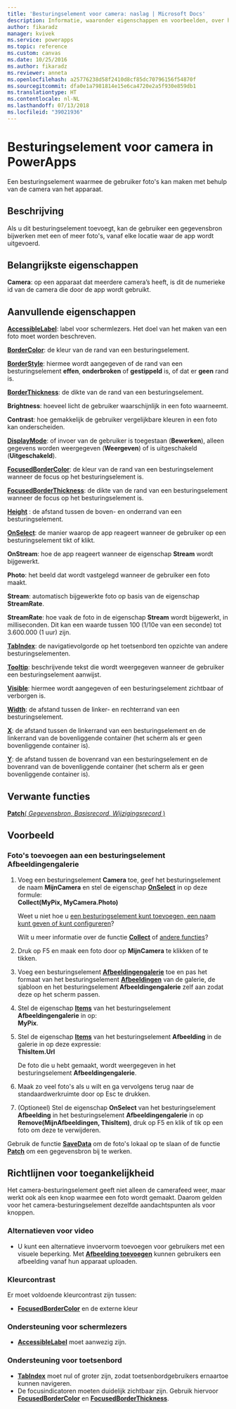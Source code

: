 ```yaml
---
title: 'Besturingselement voor camera: naslag | Microsoft Docs'
description: Informatie, waaronder eigenschappen en voorbeelden, over het besturingselement Camera
author: fikaradz
manager: kvivek
ms.service: powerapps
ms.topic: reference
ms.custom: canvas
ms.date: 10/25/2016
ms.author: fikaradz
ms.reviewer: anneta
ms.openlocfilehash: a25776238d58f2410d8cf85dc70796156f54870f
ms.sourcegitcommit: dfa0e1a7981814e15e6ca4720e2a5f930e859db1
ms.translationtype: HT
ms.contentlocale: nl-NL
ms.lasthandoff: 07/13/2018
ms.locfileid: "39021936"
---
```

# <a name="camera-control-in-powerapps"></a>Besturingselement voor camera in PowerApps
Een besturingselement waarmee de gebruiker foto's kan maken met behulp van de camera van het apparaat.

## <a name="description"></a>Beschrijving
Als u dit besturingselement toevoegt, kan de gebruiker een gegevensbron bijwerken met een of meer foto's, vanaf elke locatie waar de app wordt uitgevoerd.

## <a name="key-properties"></a>Belangrijkste eigenschappen
**Camera**: op een apparaat dat meerdere camera’s heeft, is dit de numerieke id van de camera die door de app wordt gebruikt.

## <a name="additional-properties"></a>Aanvullende eigenschappen
**[AccessibleLabel](properties-accessibility.md)**: label voor schermlezers. Het doel van het maken van een foto moet worden beschreven.

**[BorderColor](properties-color-border.md)**: de kleur van de rand van een besturingselement.

**[BorderStyle](properties-color-border.md)**: hiermee wordt aangegeven of de rand van een besturingselement **effen**, **onderbroken** of **gestippeld** is, of dat er **geen** rand is.

**[BorderThickness](properties-color-border.md)**: de dikte van de rand van een besturingselement.

**Brightness**: hoeveel licht de gebruiker waarschijnlijk in een foto waarneemt.

**Contrast**: hoe gemakkelijk de gebruiker vergelijkbare kleuren in een foto kan onderscheiden.

**[DisplayMode](properties-core.md)**: of invoer van de gebruiker is toegestaan (**Bewerken**), alleen gegevens worden weergegeven (**Weergeven**) of is uitgeschakeld (**Uitgeschakeld**).

**[FocusedBorderColor](properties-color-border.md)**: de kleur van de rand van een besturingselement wanneer de focus op het besturingselement is.

**[FocusedBorderThickness](properties-color-border.md)**: de dikte van de rand van een besturingselement wanneer de focus op het besturingselement is.

**[Height](properties-size-location.md)** : de afstand tussen de boven- en onderrand van een besturingselement.

**[OnSelect](properties-core.md)**: de manier waarop de app reageert wanneer de gebruiker op een besturingselement tikt of klikt.

**OnStream**: hoe de app reageert wanneer de eigenschap **Stream** wordt bijgewerkt.

**Photo**: het beeld dat wordt vastgelegd wanneer de gebruiker een foto maakt.

**Stream**: automatisch bijgewerkte foto op basis van de eigenschap **StreamRate**.

**StreamRate**: hoe vaak de foto in de eigenschap **Stream** wordt bijgewerkt, in milliseconden.  Dit kan een waarde tussen 100 (1/10e van een seconde) tot 3.600.000 (1 uur) zijn.

**[TabIndex](properties-accessibility.md)**: de navigatievolgorde op het toetsenbord ten opzichte van andere besturingselementen.

**[Tooltip](properties-core.md)**: beschrijvende tekst die wordt weergegeven wanneer de gebruiker een besturingselement aanwijst.

**[Visible](properties-core.md)**: hiermee wordt aangegeven of een besturingselement zichtbaar of verborgen is.

**[Width](properties-size-location.md)**: de afstand tussen de linker- en rechterrand van een besturingselement.

**[X](properties-size-location.md)**: de afstand tussen de linkerrand van een besturingselement en de linkerrand van de bovenliggende container (het scherm als er geen bovenliggende container is).

**[Y](properties-size-location.md)**: de afstand tussen de bovenrand van een besturingselement en de bovenrand van de bovenliggende container (het scherm als er geen bovenliggende container is).

## <a name="related-functions"></a>Verwante functies
[**Patch**( *Gegevensbron*, *Basisrecord*, *Wijzigingsrecord* )](../functions/function-patch.md)

## <a name="example"></a>Voorbeeld
### <a name="add-photos-to-an-image-gallery-control"></a>Foto's toevoegen aan een besturingselement Afbeeldingengalerie
1. Voeg een besturingselement **Camera** toe, geef het besturingselement de naam **MijnCamera** en stel de eigenschap **[OnSelect](properties-core.md)** in op deze formule:<br>
   **Collect(MyPix, MyCamera.Photo)**

    Weet u niet hoe u [een besturingselement kunt toevoegen, een naam kunt geven of kunt configureren](../add-configure-controls.md)?

    Wilt u meer informatie over de functie **[Collect](../functions/function-clear-collect-clearcollect.md)** of [andere functies](../formula-reference.md)?
2. Druk op F5 en maak een foto door op **MijnCamera** te klikken of te tikken.
3. Voeg een besturingselement **[Afbeeldingengalerie](control-gallery.md)** toe en pas het formaat van het besturingselement **[Afbeeldingen](control-image.md)** van de galerie, de sjabloon en het besturingselement **Afbeeldingengalerie** zelf aan zodat deze op het scherm passen.
4. Stel de eigenschap **[Items](properties-core.md)** van het besturingselement **Afbeeldingengalerie** in op:<br>**MyPix**.
5. Stel de eigenschap **[Items](properties-visual.md)** van het besturingselement **Afbeelding** in de galerie in op deze expressie:<br>
   **ThisItem.Url**

    De foto die u hebt gemaakt, wordt weergegeven in het besturingselement **Afbeeldingengalerie**.
6. Maak zo veel foto's als u wilt en ga vervolgens terug naar de standaardwerkruimte door op Esc te drukken.
7. (Optioneel) Stel de eigenschap **OnSelect** van het besturingselement **Afbeelding** in het besturingselement **Afbeeldingengalerie** in op **Remove(MijnAfbeeldingen, ThisItem)**, druk op F5 en klik of tik op een foto om deze te verwijderen.

Gebruik de functie **[SaveData](../functions/function-savedata-loaddata.md)** om de foto's lokaal op te slaan of de functie **[Patch](../functions/function-patch.md)** om een gegevensbron bij te werken.


## <a name="accessibility-guidelines"></a>Richtlijnen voor toegankelijkheid
Het camera-besturingselement geeft niet alleen de camerafeed weer, maar werkt ook als een knop waarmee een foto wordt gemaakt. Daarom gelden voor het camera-besturingselement dezelfde aandachtspunten als voor knoppen.

### <a name="video-alternatives"></a>Alternatieven voor video
* U kunt een alternatieve invoervorm toevoegen voor gebruikers met een visuele beperking. Met **[Afbeelding toevoegen](control-add-picture.md)** kunnen gebruikers een afbeelding vanaf hun apparaat uploaden.

### <a name="color-contrast"></a>Kleurcontrast
Er moet voldoende kleurcontrast zijn tussen:
* **[FocusedBorderColor](properties-color-border.md)** en de externe kleur

### <a name="screen-reader-support"></a>Ondersteuning voor schermlezers
* **[AccessibleLabel](properties-accessibility.md)** moet aanwezig zijn.

### <a name="keyboard-support"></a>Ondersteuning voor toetsenbord
* **[TabIndex](properties-accessibility.md)** moet nul of groter zijn, zodat toetsenbordgebruikers ernaartoe kunnen navigeren.
* De focusindicatoren moeten duidelijk zichtbaar zijn. Gebruik hiervoor **[FocusedBorderColor](properties-color-border.md)** en **[FocusedBorderThickness](properties-color-border.md)**.
